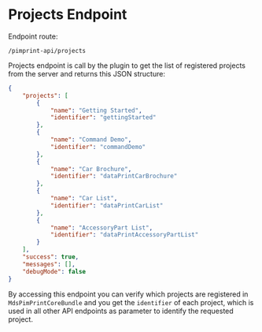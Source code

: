 # Projects Endpoint

Endpoint route:

```
/pimprint-api/projects
```

Projects endpoint is call by the plugin to get the list of registered projects from the server and returns this JSON structure:

```json
{
    "projects": [
        {
            "name": "Getting Started",
            "identifier": "gettingStarted"
        },
        {
            "name": "Command Demo",
            "identifier": "commandDemo"
        },
        {
            "name": "Car Brochure",
            "identifier": "dataPrintCarBrochure"
        },
        {
            "name": "Car List",
            "identifier": "dataPrintCarList"
        },
        {
            "name": "AccessoryPart List",
            "identifier": "dataPrintAccessoryPartList"
        }
    ],
    "success": true,
    "messages": [],
    "debugMode": false
}
```

By accessing this endpoint you can verify which projects are registered in `MdsPimPrintCoreBundle` and you get the `identifier` of each project, which is used in all other API
endpoints as parameter to identify the requested project.
